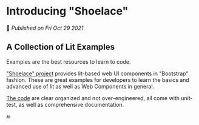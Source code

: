 # Introducing "Shoelace"

📅 _Published on Fri Oct 29 2021_

## A Collection of Lit Examples

Examples are the best resources to learn to code.

["Shoelace" project](https://shoelace.style/) provides lit-based web UI components in "Bootstrap" fashion. These are great examples for developers to learn the basics and advanced use of lit as well as Web Components in general.

[The code](https://github.com/shoelace-style/shoelace) are clear organized and not over-engineered, all come with unit-test, as well as comprehensive documentation.

🔚
